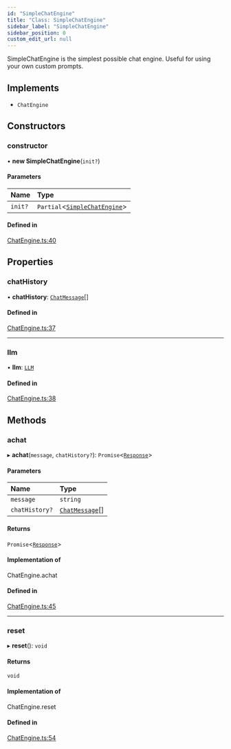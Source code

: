 ```yaml
---
id: "SimpleChatEngine"
title: "Class: SimpleChatEngine"
sidebar_label: "SimpleChatEngine"
sidebar_position: 0
custom_edit_url: null
---
```


SimpleChatEngine is the simplest possible chat engine. Useful for using your own custom prompts.

## Implements

- `ChatEngine`

## Constructors

### constructor

• **new SimpleChatEngine**(`init?`)

#### Parameters

| Name | Type |
| :------ | :------ |
| `init?` | `Partial`<[`SimpleChatEngine`](SimpleChatEngine.md)\> |

#### Defined in

[ChatEngine.ts:40](https://github.com/run-llama/llamascript/blob/4649536/packages/core/src/ChatEngine.ts#L40)

## Properties

### chatHistory

• **chatHistory**: [`ChatMessage`](../interfaces/ChatMessage.md)[]

#### Defined in

[ChatEngine.ts:37](https://github.com/run-llama/llamascript/blob/4649536/packages/core/src/ChatEngine.ts#L37)

___

### llm

• **llm**: [`LLM`](../interfaces/LLM.md)

#### Defined in

[ChatEngine.ts:38](https://github.com/run-llama/llamascript/blob/4649536/packages/core/src/ChatEngine.ts#L38)

## Methods

### achat

▸ **achat**(`message`, `chatHistory?`): `Promise`<[`Response`](Response.md)\>

#### Parameters

| Name | Type |
| :------ | :------ |
| `message` | `string` |
| `chatHistory?` | [`ChatMessage`](../interfaces/ChatMessage.md)[] |

#### Returns

`Promise`<[`Response`](Response.md)\>

#### Implementation of

ChatEngine.achat

#### Defined in

[ChatEngine.ts:45](https://github.com/run-llama/llamascript/blob/4649536/packages/core/src/ChatEngine.ts#L45)

___

### reset

▸ **reset**(): `void`

#### Returns

`void`

#### Implementation of

ChatEngine.reset

#### Defined in

[ChatEngine.ts:54](https://github.com/run-llama/llamascript/blob/4649536/packages/core/src/ChatEngine.ts#L54)
